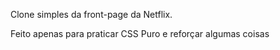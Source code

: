 Clone simples da front-page da Netflix.

Feito apenas para praticar CSS Puro e reforçar algumas coisas

